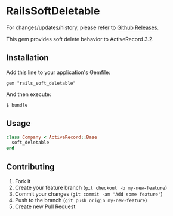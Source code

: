 # RailsSoftDeletable

For changes/updates/history, please refer to [Github Releases](https://github.com/listia/rails_soft_deletable/releases).

This gem provides soft delete behavior to ActiveRecord 3.2.

## Installation

Add this line to your application's Gemfile:

    gem "rails_soft_deletable"

And then execute:

    $ bundle

## Usage

```ruby
class Company < ActiveRecord::Base
  soft_deletable
end
```

## Contributing

1. Fork it
2. Create your feature branch (`git checkout -b my-new-feature`)
3. Commit your changes (`git commit -am 'Add some feature'`)
4. Push to the branch (`git push origin my-new-feature`)
5. Create new Pull Request
